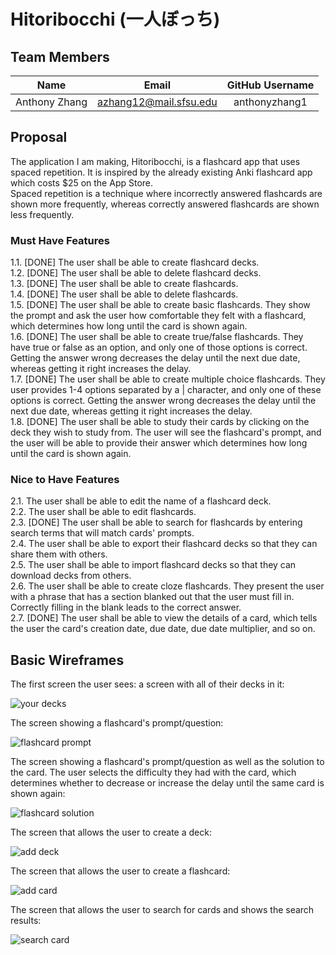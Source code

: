 # Hitoribocchi (一人ぼっち)

## Team Members
| Name          | Email                  | GitHub Username |
| :---:         | :---:                  | :---:           |
| Anthony Zhang | azhang12@mail.sfsu.edu | anthonyzhang1   |

## Proposal
The application I am making, Hitoribocchi, is a flashcard app that uses spaced repetition. It is inspired by the already existing Anki flashcard app which costs $25 on the App Store.\
Spaced repetition is a technique where incorrectly answered flashcards are shown more frequently, whereas correctly answered flashcards are shown less frequently.

### Must Have Features
1.1. [DONE] The user shall be able to create flashcard decks.\
1.2. [DONE] The user shall be able to delete flashcard decks.\
1.3. [DONE] The user shall be able to create flashcards.\
1.4. [DONE] The user shall be able to delete flashcards.\
1.5. [DONE] The user shall be able to create basic flashcards. They show the prompt and ask the user how comfortable they felt with a flashcard, which determines how long until the card is shown again.\
1.6. [DONE] The user shall be able to create true/false flashcards. They have true or false as an option, and only one of those options is correct. Getting the answer wrong decreases the delay until the next due date, whereas getting it right increases the delay. \
1.7. [DONE] The user shall be able to create multiple choice flashcards. They user provides 1-4 options separated by a | character, and only one of these options is correct. Getting the answer wrong decreases the delay until the next due date, whereas getting it right increases the delay.\
1.8. [DONE] The user shall be able to study their cards by clicking on the deck they wish to study from. The user will see the flashcard's prompt, and the user will be able to provide their answer which determines how long until the card is shown again.

### Nice to Have Features
2.1. The user shall be able to edit the name of a flashcard deck.\
2.2. The user shall be able to edit flashcards.\
2.3. [DONE] The user shall be able to search for flashcards by entering search terms that will match cards' prompts.\
2.4. The user shall be able to export their flashcard decks so that they can share them with others.\
2.5. The user shall be able to import flashcard decks so that they can download decks from others.\
2.6. The user shall be able to create cloze flashcards. They present the user with a phrase that has a section blanked out that the user must fill in. Correctly filling in the blank leads to the correct answer.\
2.7. [DONE] The user shall be able to view the details of a card, which tells the user the card's creation date, due date, due date multiplier, and so on.

## Basic Wireframes
The first screen the user sees: a screen with all of their decks in it:

![your decks](https://github.com/anthonyzhang1/CSC-680-Final-Project/blob/main/.github/M1%20Basic%20Wireframes/Your%20Decks.png)

The screen showing a flashcard's prompt/question:

![flashcard prompt](https://github.com/anthonyzhang1/CSC-680-Final-Project/blob/main/.github/M1%20Basic%20Wireframes/Flashcard%20Question.png)

The screen showing a flashcard's prompt/question as well as the solution to the card. The user selects the difficulty they had with the card, which determines whether to decrease or increase the delay until the same card is shown again:

![flashcard solution](https://github.com/anthonyzhang1/CSC-680-Final-Project/blob/main/.github/M1%20Basic%20Wireframes/Flashcard%20Answer.png)

The screen that allows the user to create a deck:

![add deck](https://github.com/anthonyzhang1/CSC-680-Final-Project/blob/main/.github/M1%20Basic%20Wireframes/Add%20Deck.png)

The screen that allows the user to create a flashcard:

![add card](https://github.com/anthonyzhang1/CSC-680-Final-Project/blob/main/.github/M1%20Basic%20Wireframes/Add%20Card.png)

The screen that allows the user to search for cards and shows the search results:

![search card](https://github.com/anthonyzhang1/CSC-680-Final-Project/blob/main/.github/M1%20Basic%20Wireframes/Search%20Cards.png)
